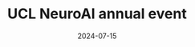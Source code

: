 ---
title: "UCL NeuroAI annual event"
event: 

location: London (UK)
address:
  city:
  region:
  postcode:
  country:

# summary:


# Talk start and end times.
#   End time can optionally be hidden by prefixing the line with `#`.
date: "2024-07-15"
# date_end: "2030-06-01T15:00:00Z"
all_day: true

# Schedule page publish date (NOT talk date).
publishDate: "2024-09-09"

authors:
- Gianvito Losapio

# tags:
# - Plague
# - Genomics
# - Phylogenetics
# - Workflow Management System


# Is this a featured talk? (true/false)
featured: false

# image:
#   caption: '[View **Slides**](https://ktmeaton.github.io/slides/2020/01/30_BEAP.pdf)'
#   focal_point: Right

links:
#- icon: twitter
#  icon_pack: fab
#  name: Follow
#  url: https://twitter.com/ktmeaton
url_code: ""
url_pdf: ""
url_poster: ""
url_slides: ""

# Markdown Slides (optional).
#   Associate this talk with Markdown slides.
#   Simply enter your slide deck's filename without extension.
#   E.g. `slides = "example-slides"` references `content/slides/example-slides.md`.
#   Otherwise, set `slides = ""`.
slides: ""

# Projects (optional).
#   Associate this post with one or more of your projects.
#   Simply enter your project's folder or file name without extension.
#   E.g. `projects = ["internal-project"]` references `content/project/deep-learning/index.md`.
#   Otherwise, set `projects = []`.
projects: []

# Enable math on this page?
math: false
---